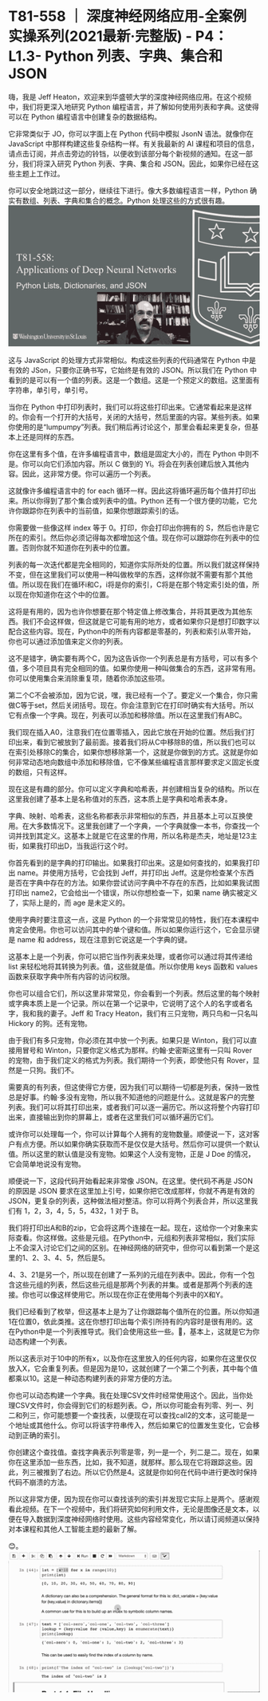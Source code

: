 # T81-558 ｜ 深度神经网络应用-全案例实操系列(2021最新·完整版) - P4：L1.3- Python 列表、字典、集合和 JSON 

嗨，我是 Jeff Heaton，欢迎来到华盛顿大学的深度神经网络应用。在这个视频中，我们将更深入地研究 Python 编程语言，并了解如何使用列表和字典。这使得可以在 Python 编程语言中创建复杂的数据结构。

它非常类似于 JO，你可以字面上在 Python 代码中模拟 JsonN 语法。就像你在 JavaScript 中那样构建这些复杂结构一样。有关我最新的 AI 课程和项目的信息，请点击订阅，并点击旁边的铃铛，以便收到该部分每个新视频的通知。在这一部分，我们将深入研究 Python 列表、字典、集合和 JSON。因此，如果你已经在这些主题上工作过。

你可以安全地跳过这一部分，继续往下进行。像大多数编程语言一样，Python 确实有数组、列表、字典和集合的概念。Python 处理这些的方式很有趣。![](img/be2c33329570c5649cb2ad3542a9f55f_1.png)

这与 JavaScript 的处理方式非常相似。构成这些列表的代码通常在 Python 中是有效的 JSon，只要你正确书写，它始终是有效的 JSON。所以我们在 Python 中看到的是可以有一个值的列表。这是一个数组。这是一个预定义的数组。这里面有字符串，单引号，单引号。

当你在 Python 中打印列表时，我们可以将这些打印出来。它通常看起来是这样的。你会有一个打开的大括号，关闭的大括号，然后里面的内容。某些列表。如果你使用的是“lumpumpy”列表。我们稍后再讨论这个，那里会看起来更复杂，但基本上还是同样的东西。

你在这里有多个值，在许多编程语言中，数组是固定大小的，而在 Python 中则不是。你可以向它们添加内容。所以 C 做到的 Yi。将会在列表创建后放入其他内容。因此，这非常方便。你可以遍历一个列表。

这就像许多编程语言中的 for each 循环一样。因此这将循环遍历每个值并打印出来。所以你得到了那个集合或列表中的值。Python 还有一个很方便的功能，它允许你跟踪你在列表中的当前值，如果你想跟踪索引的话。

你需要做一些像这样 index 等于 0。打印，你会打印出你拥有的 S，然后也许是它所在的索引。然后你必须记得每次都增加这个值。现在你可以跟踪你在列表中的位置。否则你就不知道你在列表中的位置。

列表的每一次迭代都是完全相同的，知道你实际所处的位置。所以我们就这样保持不变，但在这里我们可以使用一种叫做枚举的东西，这样你就不需要有那个其他值。所以现在我们在循环i和C，i将是你的索引，C将是在那个特定索引处的值，所以现在你知道你在这个中的位置。

这将是有用的，因为也许你想要在那个特定值上修改集合，并将其更改为其他东西。我们不会这样做，但这就是它可能有用的地方，或者如果你只是想打印数字以配合这些内容。现在，Python中的所有内容都是零基的，列表和索引从零开始，你也可以通过添加值来定义你的列表。

这不是错字，确实要有两个C，因为这告诉你一个列表总是有方括号，可以有多个值，多个项目具有完全相同的值。如果你使用一种叫做集合的东西，这非常有用。你可以使用集合来消除重复项，随着你添加这些项。

第二个C不会被添加，因为它说，嘿，我已经有一个了。要定义一个集合，你只需做C等于set，然后关闭括号。现在。你会注意到它在打印时确实有大括号。所以它有点像一个字典。现在，列表可以添加和移除值。所以在这里我们有ABC。

我们现在插入A0，注意我们在位置零插入，因此它放在开始的位置。然后我们打印出来，看到它被放到了最前面。接着我们将从C中移除B的值，所以我们也可以在索引处移除C的集合，如果你想移除第一个，这就是你做到的方式。这就是你如何非常动态地向数组中添加和移除值，它不像某些编程语言那样要求定义固定长度的数组，只有这样。

现在这是有趣的部分。你可以定义字典和哈希表，并创建相当复杂的结构。所以在这里我创建了基本上是名称值对的东西，这本质上是字典和哈希表本身。

字典、映射、哈希表，这些名称都表示非常相似的东西，并且基本上可以互换使用。在大多数情况下。这里我创建了一个字典，一个字典就像一本书，你查找一个词并找到其定义。这基本上就是它在这里的作用，所以名称是杰夫，地址是123主街，如果我打印出D，当我运行这个时。

你首先看到的是字典的打印输出。如果我打印出来。这是如何查找的，如果我打印出 name。并使用方括号，它会找到 Jeff，并打印出 Jeff。这是你检查某个东西是否在字典中存在的方法。如果你尝试访问字典中不存在的东西，比如如果我试图打印出 name2，它会给出一个错误，所以你想检查一下，如果 name 确实被定义了，实际上是的，而 age 是未定义的。

使用字典时要注意这一点，这是 Python 的一个非常常见的特性，我们在本课程中肯定会使用。你也可以访问其中的单个键和值。所以如果你运行这个，它会显示键是 name 和 address，现在注意到它说这是一个字典的键。

这基本上是一个列表，你可以把它当作列表来处理，或者你可以通过将其传递给 list 来轻松地将其转换为列表。值，这些就是值。所以你使用 keys 函数和 values 函数来获取字典中所有内容的访问权限。

你也可以组合它们，所以这里非常常见，你会看到一个列表。然后这里的每个映射或字典本质上是一个记录。所以在第一个记录中，它说明了这个人的名字或者名字，我和我的妻子。Jeff 和 Tracy Heaton，我们有三只宠物，两只鸟和一只名叫 Hickory 的狗。还有宠物。

由于我们有多只宠物，你必须在其中放一个列表。如果只是 Winton，我们可以直接用冒号和 Winton，只要你定义格式为那样。约翰·史密斯这里有一只叫 Rover 的宠物，由于我们定义的格式为列表。我们期待一个列表，即使他只有 Rover，显然是一只狗。我们不。

需要真的有列表，但这使得它方便，因为我们可以期待一切都是列表，保持一致性总是好事。约翰·多没有宠物，所以我不知道他的问题是什么。这就是客户的完整列表。我们可以将其打印出来，或者我们可以逐一遍历它。所以这将整个内容打印出来，直接输出到你的屏幕上，或者在这里我们可以循环遍历它们。

或许你可以处理每一个，你可以计算每个人拥有的宠物数量。顺便说一下，这对客户有点方便。所以如果你确实获取而不是仅仅是大括号。然后你可以提供一个默认值。所以这里的默认值是没有宠物。如果这个人没有宠物，正是 J Doe 的情况，它会简单地说没有宠物。

顺便说一下，这段代码开始看起来非常像 JSON。在这里。使代码不再是 JSON 的原因是 JSON 要求在这里加上引号，如果你把它改成那样，你就不再是有效的 JSON，更复杂的列表，这种做法相对整洁。你可以将两个列表合并，所以这里我们有 1，2，3，4，5，5，432，1 对于 B。

我们将打印出A和B的zip，它会将这两个连接在一起。现在，这给你一个对象来实际查看。你这样做。这些是元组。在Python中，元组和列表非常相似，我们实际上不会深入讨论它们之间的区别。在神经网络的研究中，但你可以看到第一个是这里的1、2、3、4、5，然后是5。

4、3、21是另一个，所以现在创建了一系列的元组在列表中。因此，你有一个包含这些元组的列表，然后这些元组是那两个列表的并集。或者是那两个列表的连接。你也可以像这样使用它。所以现在你正在使用每个列表中的X和Y。

我们已经看到了枚举，但这基本上是为了让你跟踪每个值所在的位置。所以你知道1在位置0，依此类推。这在你想打印出每个索引所持有的内容时是很有用的。这在Python中是一个列表推导式。我们会使用这些一些。🤢，基本上，这就是它为你动态构建一个列表。

所以这表示对于10中的所有x，以及你在这里放入的任何内容，如果你在这里仅仅放入X，它会重复列表。但是因为是10，这就创建了一个第二个列表，其中每个值都乘以10。这是一种动态构建列表的非常方便的方法。

你也可以动态构建一个字典。我在处理CSV文件时经常使用这个。因此，当你处理CSV文件时，你会得到它们的标题列表。😊，所以你可能会有列零、列一、列二和列三，你可能想要一个查找表，以便现在可以查找call2的文本，这可能是一个地址或其他什么。你可以将该字符串传入，然后如果它的位置发生变化，它会移动到正确的索引。

你创建这个查找值。查找字典表示列零是零，列一是一个，列二是二。现在，如果你在这里添加一些东西，比如，我不知道，就那样。那么现在它将跟踪这些。因此，列三被推到了右边。所以它仍然是4。这就是你如何在代码中进行更改时保持代码不崩溃的方法。

所以这非常方便，因为现在你可以查找该列的索引并发现它实际上是两个。感谢观看此视频。在下一个视频中，我们将研究如何利用文件，无论是图像还是文本，以便在导入数据到深度神经网络时使用。这些内容经常变化，所以请订阅频道以保持对本课程和其他人工智能主题的最新了解。

😊。![](img/be2c33329570c5649cb2ad3542a9f55f_3.png)
